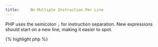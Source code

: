 ```yaml
---
title:     No Multiple Instruction Per Line
---
```


PHP uses the semicolon `;` for instruction separation. New expressions should start on a new line, making it easier to spot.

{% highlight php %}
<?php
class x {
	const a = 1;
	const b = 2;
	const c = 3;
}

{% endhighlight %}


PHP also allows merging several operations in one, when they share some common meaning or operator.

{% highlight php %}
<?php
class x {
	const a = 1, b = 2, c = 3;
}

{% endhighlight %}


However, lining several instructions up on the same line will break the readability of the code, and make it harder to spot special situations. 

{% highlight php %}
<?php
switch ($x) {
	case 'a' : $a = 1; break 1;
	case 'b' : $a = 2; // fall throw
	case 'c' : $a = 3; break 1;
	case 'd' : 
		$a = 4; 
		$b = 5; break 1; 
	default : 
}

{% endhighlight %}


It is recommended to make sure there is only one instruction per line, or use the merged version of the instruction. 


### Rule Details

This code is considered a warning: 

{% highlight php %}
<?php
$a = 'a'; $a .= 'bc'; $a .= 'c';


if ($a == 0) {if ($b) {$c ^= $d; $e ^= $f;} else {$g = $h; $i = $j; $k = $l; $m = $n;}}

{% endhighlight %}{: .warning }


This code is considered valid: 

{% highlight php %}
<?php
class x {
	const a = 1;
	const b = 2;
	const c = 3;
}

class x {
	const a = 1, b = 2, c = 3;
}

{% endhighlight %}{: .good }


{% highlight php %}
<?php
$a = 'a';
$a .= $bc;
$a .= 'c';

// or

$a = 'a' . $bc . 'c';

{% endhighlight %}{: .good }


{% highlight php %}
<?php
if ($a == 0) {
	if ($b) {
		$c ^= $d; 
		$e ^= $f;
	} else {
		$g = $h; 
		$i = $j; 
		$k = $l; 
		$m = $n;
	}
}

{% endhighlight %}{: .good }


